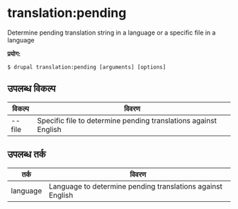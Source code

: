 # translation:pending
Determine pending translation string in a language or a specific file in a language

**प्रयोग:**
```
$ drupal translation:pending [arguments] [options]
```

## उपलब्ध विकल्प
विकल्प | विवरण
-------|-------------
--file | Specific file to determine pending translations against English

## उपलब्ध तर्क
तर्क | विवरण
---------|-------------
language | Language to determine pending translations against English
